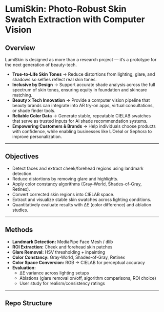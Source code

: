 # LumiSkin: Photo-Robust Skin Swatch Extraction with Computer Vision

## Overview

LumiSkin is designed as more than a research project — it’s a prototype for the next generation of beauty-tech.  

- **True-to-Life Skin Tones** → Reduce distortions from lighting, glare, and shadows so selfies reflect real skin tones.  
- **Inclusive by Design** → Support accurate shade analysis across the full spectrum of skin tones, ensuring equity in foundation and skincare matching.  
- **Beauty x Tech Innovation** → Provide a computer vision pipeline that beauty brands can integrate into AR try-on apps, virtual consultations, or shade finder tools.  
- **Reliable Color Data** → Generate stable, repeatable CIELAB swatches that serve as trusted inputs for AI shade recommendation systems.  
- **Empowering Customers & Brands** → Help individuals choose products with confidence, while enabling businesses like L’Oréal or Sephora to improve personalization.  

---

## Objectives
- Detect faces and extract cheek/forehead regions using landmark detection.  
- Reduce distortions by removing glare and highlights.  
- Apply color constancy algorithms (Gray-World, Shades-of-Gray, Retinex).  
- Convert corrected skin regions into CIELAB space.  
- Extract and visualize stable skin swatches across lighting conditions.  
- Quantitatively evaluate results with ΔE (color difference) and ablation studies.  

---

## Methods
- **Landmark Detection:** MediaPipe Face Mesh / dlib  
- **ROI Extraction:** Cheek and forehead skin patches  
- **Glare Removal:** HSV thresholding + inpainting  
- **Color Constancy:** Gray-World, Shades-of-Gray, Retinex  
- **Color Space Conversion:** RGB → CIELAB for perceptual accuracy  
- **Evaluation:**  
  - ΔE variance across lighting setups  
  - Ablations (glare removal on/off, algorithm comparisons, ROI choice)  
  - User study for realism/consistency ratings  

---

## Repo Structure
